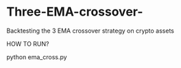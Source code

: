 # Three-EMA-crossover-
Backtesting the 3 EMA crossover strategy on crypto assets


HOW TO RUN?

python ema_cross.py
